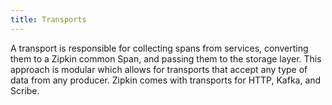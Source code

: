 ```yaml
---
title: Transports
---
```


A transport is responsible for collecting spans from services, converting
them to a Zipkin common Span, and passing them to the storage layer. This
approach is modular which allows for transports that accept any type of data
from any producer. Zipkin comes with transports for HTTP, Kafka, and Scribe.
